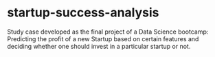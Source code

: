 # startup-success-analysis
Study case developed as the final project of a Data Science bootcamp: Predicting the profit of a new Startup based on certain features and deciding whether one should invest in a particular startup or not.
